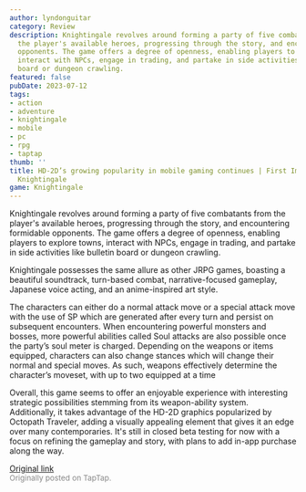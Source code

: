 ```yaml
---
author: lyndonguitar
category: Review
description: Knightingale revolves around forming a party of five combatants from
  the player's available heroes, progressing through the story, and encountering formidable
  opponents. The game offers a degree of openness, enabling players to explore towns,
  interact with NPCs, engage in trading, and partake in side activities like bulletin
  board or dungeon crawling.
featured: false
pubDate: 2023-07-12
tags:
- action
- adventure
- knightingale
- mobile
- pc
- rpg
- taptap
thumb: ''
title: HD-2D’s growing popularity in mobile gaming continues | First Impressions -
  Knightingale
game: Knightingale
---
```

Knightingale revolves around forming a party of five combatants from the player's available heroes, progressing through the story, and encountering formidable opponents. The game offers a degree of openness, enabling players to explore towns, interact with NPCs, engage in trading, and partake in side activities like bulletin board or dungeon crawling.

Knightingale possesses the same allure as other JRPG games, boasting a beautiful soundtrack, turn-based combat, narrative-focused gameplay, Japanese voice acting, and an anime-inspired art style.

The characters can either do a normal attack move or a special attack move with the use of SP which are generated after every turn and persist on subsequent encounters. When encountering powerful monsters and bosses, more powerful abilities called Soul attacks are also possible once the party’s soul meter is charged.  Depending on the weapons or items equipped, characters can also change stances which will change their normal and special moves. As such, weapons effectively determine the character’s moveset, with up to two equipped at a time

Overall, this game seems to offer an enjoyable experience with interesting strategic possibilities stemming from its weapon-ability system. Additionally, it takes advantage of the HD-2D graphics popularized by Octopath Traveler, adding a visually appealing element that gives it an edge over many contemporaries. It's still in closed beta testing for now with a focus on refining the gameplay and story, with plans to add in-app purchase along the way.

[Original link](https://m.taptap.io/post/5989629?share_id=6eb59220ec53&utm_medium=share&utm_source=discord)<br><span style="font-size: 0.95em; color: #888;">Originally posted on TapTap.</span>